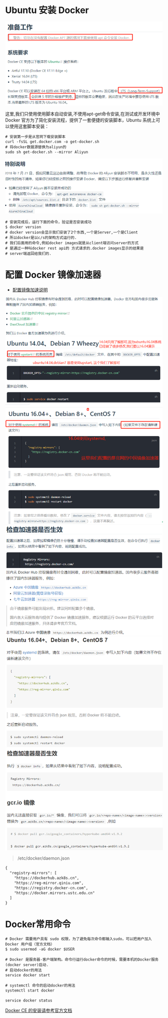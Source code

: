 # Ubuntu 安装 Docker

![](pics/Ubuntu安装Docker01.png)

这里,我们只使用使用脚本自动安装,不使用apt-get命令安装,在测试或开发环境中 Docker 官方为了简化安装流程，提供了一套便捷的安装脚本，Ubuntu 系统上可以使用这套脚本安装：

```shell script
# 安装第一步是从官网下载安装脚本
curl -fsSL get.docker.com -o get-docker.sh
# 将docker数据源替换为aliyun的
sudo sh get-docker.sh --mirror Aliyun  
```

![](pics/Ubuntu安装Docker02.png)

```shell script
# 安装完成后，运行下面的命令，验证是否安装成功
$ docker version
# docker version会显示我们安装了2个东西,一个是Server,一个是Client
# 所以docker是以c/s的架构方式运行的.
# 我们后面用的命令,例如docker images就是从client端访问server的方式
# 是通过一种叫docker rest api的 方式请求的.docker images显示的结果是
# server端返回给我们的.
```

# 配置 Docker 镜像加速器

- [配置镜像加速说明](https://yeasy.gitbooks.io/docker_practice/content/install/mirror.html)

![](pics/Docker镜像加速器01.png)
![](pics/Docker镜像加速器02.png)
![](pics/Docker镜像加速器03.png)
![](pics/Docker镜像加速器04.png)
![](pics/Docker镜像加速器05.png)
![](pics/Docker镜像加速器06.png)
![](pics/Docker镜像加速器07.png)

>/etc/docker/daemon.json

```shell
{
  "registry-mirrors": [
    "https://dockerhub.azk8s.cn",
    "https://reg-mirror.qiniu.com",
    "https://registry.docker-cn.com",
    "https://docker.mirrors.ustc.edu.cn"
  ]
}
```

# Docker常用命令

```shell script
# Docker 需要用户具有 sudo 权限，为了避免每次命令都输入sudo，可以把用户加入 Docker 用户组（官方文档）
$ sudo usermod -aG docker $USER

# Docker 是服务器-客户端架构。命令行运行docker命令的时候，需要本机的Docker服务(docker server)启动.
# 启动docker的用法
service docker start

# systemctl 命令的启动docker的用法
systemctl start docker

service docker status
```

[Docker CE 的安装请参考官方文档](https://docs.docker.com/install/linux/docker-ce/centos/)